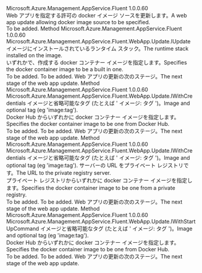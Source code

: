 <Type Name="IWithDockerContainerImage" FullName="Microsoft.Azure.Management.AppService.Fluent.WebApp.Update.IWithDockerContainerImage">
  <TypeSignature Language="C#" Value="public interface IWithDockerContainerImage" />
  <TypeSignature Language="ILAsm" Value=".class public interface auto ansi abstract IWithDockerContainerImage" />
  <TypeSignature Language="DocId" Value="T:Microsoft.Azure.Management.AppService.Fluent.WebApp.Update.IWithDockerContainerImage" />
  <TypeSignature Language="VB.NET" Value="Public Interface IWithDockerContainerImage" />
  <TypeSignature Language="F#" Value="type IWithDockerContainerImage = interface" />
  <AssemblyInfo>
    <AssemblyName>Microsoft.Azure.Management.AppService.Fluent</AssemblyName>
    <AssemblyVersion>1.0.0.60</AssemblyVersion>
  </AssemblyInfo>
  <Interfaces />
  <Docs>
    <summary>
            <span data-ttu-id="3d2cf-101">Web アプリを指定する許可の docker イメージ ソースを更新します。</span><span class="sxs-lookup"><span data-stu-id="3d2cf-101">A web app update allowing docker image source to be specified.</span></span>
            </summary>
    <remarks>To be added.</remarks>
  </Docs>
  <Members>
    <Member MemberName="WithBuiltInImage">
      <MemberSignature Language="C#" Value="public Microsoft.Azure.Management.AppService.Fluent.WebApp.Update.IUpdate WithBuiltInImage (Microsoft.Azure.Management.AppService.Fluent.RuntimeStack runtimeStack);" />
      <MemberSignature Language="ILAsm" Value=".method public hidebysig newslot virtual instance class Microsoft.Azure.Management.AppService.Fluent.WebApp.Update.IUpdate WithBuiltInImage(class Microsoft.Azure.Management.AppService.Fluent.RuntimeStack runtimeStack) cil managed" />
      <MemberSignature Language="DocId" Value="M:Microsoft.Azure.Management.AppService.Fluent.WebApp.Update.IWithDockerContainerImage.WithBuiltInImage(Microsoft.Azure.Management.AppService.Fluent.RuntimeStack)" />
      <MemberSignature Language="F#" Value="abstract member WithBuiltInImage : Microsoft.Azure.Management.AppService.Fluent.RuntimeStack -&gt; Microsoft.Azure.Management.AppService.Fluent.WebApp.Update.IUpdate" Usage="iWithDockerContainerImage.WithBuiltInImage runtimeStack" />
      <MemberType>Method</MemberType>
      <AssemblyInfo>
        <AssemblyName>Microsoft.Azure.Management.AppService.Fluent</AssemblyName>
        <AssemblyVersion>1.0.0.60</AssemblyVersion>
      </AssemblyInfo>
      <ReturnValue>
        <ReturnType>Microsoft.Azure.Management.AppService.Fluent.WebApp.Update.IUpdate</ReturnType>
      </ReturnValue>
      <Parameters>
        <Parameter Name="runtimeStack" Type="Microsoft.Azure.Management.AppService.Fluent.RuntimeStack" />
      </Parameters>
      <Docs>
        <param name="runtimeStack"><span data-ttu-id="3d2cf-102">イメージにインストールされているランタイム スタック。</span><span class="sxs-lookup"><span data-stu-id="3d2cf-102">The runtime stack installed on the image.</span></span></param>
        <summary>
            <span data-ttu-id="3d2cf-103">いずれかで、作成する docker コンテナー イメージを指定します。</span><span class="sxs-lookup"><span data-stu-id="3d2cf-103">Specifies the docker container image to be a built in one.</span></span>
            </summary>
        <returns>To be added.</returns>
        <remarks>To be added.</remarks>
        <return><span data-ttu-id="3d2cf-104">Web アプリの更新の次のステージ。</span><span class="sxs-lookup"><span data-stu-id="3d2cf-104">The next stage of the web app update.</span></span></return>
      </Docs>
    </Member>
    <Member MemberName="WithPrivateDockerHubImage">
      <MemberSignature Language="C#" Value="public Microsoft.Azure.Management.AppService.Fluent.WebApp.Update.IWithCredentials WithPrivateDockerHubImage (string imageAndTag);" />
      <MemberSignature Language="ILAsm" Value=".method public hidebysig newslot virtual instance class Microsoft.Azure.Management.AppService.Fluent.WebApp.Update.IWithCredentials WithPrivateDockerHubImage(string imageAndTag) cil managed" />
      <MemberSignature Language="DocId" Value="M:Microsoft.Azure.Management.AppService.Fluent.WebApp.Update.IWithDockerContainerImage.WithPrivateDockerHubImage(System.String)" />
      <MemberSignature Language="VB.NET" Value="Public Function WithPrivateDockerHubImage (imageAndTag As String) As IWithCredentials" />
      <MemberSignature Language="F#" Value="abstract member WithPrivateDockerHubImage : string -&gt; Microsoft.Azure.Management.AppService.Fluent.WebApp.Update.IWithCredentials" Usage="iWithDockerContainerImage.WithPrivateDockerHubImage imageAndTag" />
      <MemberType>Method</MemberType>
      <AssemblyInfo>
        <AssemblyName>Microsoft.Azure.Management.AppService.Fluent</AssemblyName>
        <AssemblyVersion>1.0.0.60</AssemblyVersion>
      </AssemblyInfo>
      <ReturnValue>
        <ReturnType>Microsoft.Azure.Management.AppService.Fluent.WebApp.Update.IWithCredentials</ReturnType>
      </ReturnValue>
      <Parameters>
        <Parameter Name="imageAndTag" Type="System.String" />
      </Parameters>
      <Docs>
        <param name="imageAndTag"><span data-ttu-id="3d2cf-105">イメージと省略可能なタグ (たとえば ' イメージ: タグ ')。</span><span class="sxs-lookup"><span data-stu-id="3d2cf-105">Image and optional tag (eg 'image:tag').</span></span></param>
        <summary>
            <span data-ttu-id="3d2cf-106">Docker Hub からいずれかに docker コンテナー イメージを指定します。</span><span class="sxs-lookup"><span data-stu-id="3d2cf-106">Specifies the docker container image to be one from Docker Hub.</span></span>
            </summary>
        <returns>To be added.</returns>
        <remarks>To be added.</remarks>
        <return><span data-ttu-id="3d2cf-107">Web アプリの更新の次のステージ。</span><span class="sxs-lookup"><span data-stu-id="3d2cf-107">The next stage of the web app update.</span></span></return>
      </Docs>
    </Member>
    <Member MemberName="WithPrivateRegistryImage">
      <MemberSignature Language="C#" Value="public Microsoft.Azure.Management.AppService.Fluent.WebApp.Update.IWithCredentials WithPrivateRegistryImage (string imageAndTag, string serverUrl);" />
      <MemberSignature Language="ILAsm" Value=".method public hidebysig newslot virtual instance class Microsoft.Azure.Management.AppService.Fluent.WebApp.Update.IWithCredentials WithPrivateRegistryImage(string imageAndTag, string serverUrl) cil managed" />
      <MemberSignature Language="DocId" Value="M:Microsoft.Azure.Management.AppService.Fluent.WebApp.Update.IWithDockerContainerImage.WithPrivateRegistryImage(System.String,System.String)" />
      <MemberSignature Language="VB.NET" Value="Public Function WithPrivateRegistryImage (imageAndTag As String, serverUrl As String) As IWithCredentials" />
      <MemberSignature Language="F#" Value="abstract member WithPrivateRegistryImage : string * string -&gt; Microsoft.Azure.Management.AppService.Fluent.WebApp.Update.IWithCredentials" Usage="iWithDockerContainerImage.WithPrivateRegistryImage (imageAndTag, serverUrl)" />
      <MemberType>Method</MemberType>
      <AssemblyInfo>
        <AssemblyName>Microsoft.Azure.Management.AppService.Fluent</AssemblyName>
        <AssemblyVersion>1.0.0.60</AssemblyVersion>
      </AssemblyInfo>
      <ReturnValue>
        <ReturnType>Microsoft.Azure.Management.AppService.Fluent.WebApp.Update.IWithCredentials</ReturnType>
      </ReturnValue>
      <Parameters>
        <Parameter Name="imageAndTag" Type="System.String" />
        <Parameter Name="serverUrl" Type="System.String" />
      </Parameters>
      <Docs>
        <param name="imageAndTag"><span data-ttu-id="3d2cf-108">イメージと省略可能なタグ (たとえば ' イメージ: タグ ')。</span><span class="sxs-lookup"><span data-stu-id="3d2cf-108">Image and optional tag (eg 'image:tag').</span></span></param>
        <param name="serverUrl"><span data-ttu-id="3d2cf-109">サーバーの URL をプライベート レジストリです。</span><span class="sxs-lookup"><span data-stu-id="3d2cf-109">The URL to the private registry server.</span></span></param>
        <summary>
            <span data-ttu-id="3d2cf-110">プライベート レジストリからいずれかに docker コンテナー イメージを指定します。</span><span class="sxs-lookup"><span data-stu-id="3d2cf-110">Specifies the docker container image to be one from a private registry.</span></span>
            </summary>
        <returns>To be added.</returns>
        <remarks>To be added.</remarks>
        <return><span data-ttu-id="3d2cf-111">Web アプリの更新の次のステージ。</span><span class="sxs-lookup"><span data-stu-id="3d2cf-111">The next stage of the web app update.</span></span></return>
      </Docs>
    </Member>
    <Member MemberName="WithPublicDockerHubImage">
      <MemberSignature Language="C#" Value="public Microsoft.Azure.Management.AppService.Fluent.WebApp.Update.IWithStartUpCommand WithPublicDockerHubImage (string imageAndTag);" />
      <MemberSignature Language="ILAsm" Value=".method public hidebysig newslot virtual instance class Microsoft.Azure.Management.AppService.Fluent.WebApp.Update.IWithStartUpCommand WithPublicDockerHubImage(string imageAndTag) cil managed" />
      <MemberSignature Language="DocId" Value="M:Microsoft.Azure.Management.AppService.Fluent.WebApp.Update.IWithDockerContainerImage.WithPublicDockerHubImage(System.String)" />
      <MemberSignature Language="VB.NET" Value="Public Function WithPublicDockerHubImage (imageAndTag As String) As IWithStartUpCommand" />
      <MemberSignature Language="F#" Value="abstract member WithPublicDockerHubImage : string -&gt; Microsoft.Azure.Management.AppService.Fluent.WebApp.Update.IWithStartUpCommand" Usage="iWithDockerContainerImage.WithPublicDockerHubImage imageAndTag" />
      <MemberType>Method</MemberType>
      <AssemblyInfo>
        <AssemblyName>Microsoft.Azure.Management.AppService.Fluent</AssemblyName>
        <AssemblyVersion>1.0.0.60</AssemblyVersion>
      </AssemblyInfo>
      <ReturnValue>
        <ReturnType>Microsoft.Azure.Management.AppService.Fluent.WebApp.Update.IWithStartUpCommand</ReturnType>
      </ReturnValue>
      <Parameters>
        <Parameter Name="imageAndTag" Type="System.String" />
      </Parameters>
      <Docs>
        <param name="imageAndTag"><span data-ttu-id="3d2cf-112">イメージと省略可能なタグ (たとえば ' イメージ: タグ ')。</span><span class="sxs-lookup"><span data-stu-id="3d2cf-112">Image and optional tag (eg 'image:tag').</span></span></param>
        <summary>
            <span data-ttu-id="3d2cf-113">Docker Hub からいずれかに docker コンテナー イメージを指定します。</span><span class="sxs-lookup"><span data-stu-id="3d2cf-113">Specifies the docker container image to be one from Docker Hub.</span></span>
            </summary>
        <returns>To be added.</returns>
        <remarks>To be added.</remarks>
        <return><span data-ttu-id="3d2cf-114">Web アプリの更新の次のステージ。</span><span class="sxs-lookup"><span data-stu-id="3d2cf-114">The next stage of the web app update.</span></span></return>
      </Docs>
    </Member>
  </Members>
</Type>
